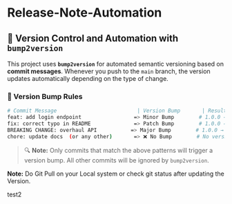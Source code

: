 # Release-Note-Automation

## 🔄 Version Control and Automation with `bump2version`

This project uses **`bump2version`** for automated semantic versioning based on **commit messages**. Whenever you push to the `main` branch, the version updates automatically depending on the type of change.

### 📌 Version Bump Rules

```bash
# Commit Message                          | Version Bump       | Resulting Version
feat: add login endpoint                 => Minor Bump        # 1.0.0 → 1.1.0
fix: correct typo in README              => Patch Bump        # 1.0.0 → 1.0.1
BREAKING CHANGE: overhaul API           => Major Bump        # 1.0.0 → 2.0.0
chore: update docs  (or any other)       => ❌ No Bump        # No version change
```

> 🔍 **Note:** Only commits that match the above patterns will trigger a version bump. All other commits will be ignored by `bump2version`.

**Note:** Do Git Pull on your Local system or check git status after updating the Version.

test2